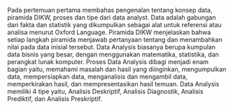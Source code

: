 Pada pertemuan pertama membahas pengenalan tentang konsep data, piramida DIKW, proses dan tipe dari data analyst.
Data adalah gabungan dari fakta dan statistik yang dikumpulkan sebagai alat untuk referensi atau analisa menurut Oxford Language.
Piramida DIKW menjelaskan bahwa setiap langkah piramida menjawab pertanyaan tentang dan menambahkan nilai pada data inisial tersebut.
Data Analysis biasanya berupa kumpulan data bisnis yang besar, dengan menggunakan matematika, statistika, dan perangkat lunak komputer.
Proses Data Analysis dibagi menjadi enam bagian yaitu, memahami masalah dan hasil yang diinginkan, mengumpulkan data, mempersiapkan data, menganalisis dan mengambil data, memperkirakan hasil, dan mempresentasikan hasil temuan.
Data Analysis memiliki 4 tipe yaitu, Analisis Deskriptif, Analisis Diagnostik, Analisis Prediktif, dan Analisis Preskriptif.


